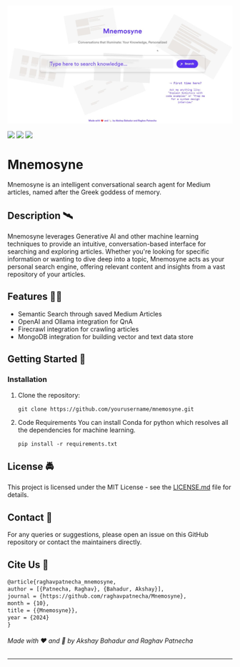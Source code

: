 <div align="center">

<p align="center"> <img src="assets/mnemosyne_mini.png" width="1500px"></p>

</div>

[![](https://img.shields.io/github/license/sourcerer-io/hall-of-fame.svg?colorB=ff0000)](https://github.com/raghavpatnecha/Mnemosyne/blob/main/LICENSE)  [![](https://img.shields.io/badge/Raghav-Patnecha-brightgreen.svg?colorB=00ff00)](https://github.com/raghavpatnecha) [![](https://img.shields.io/badge/Akshay-Bahadur-brightgreen.svg?colorB=00ff00)](https://akshaybahadur.com)

# Mnemosyne
Mnemosyne is an intelligent conversational search agent for Medium articles, named after the Greek goddess of memory.

## Description 🛰️

Mnemosyne leverages Generative AI and other machine learning techniques to provide an intuitive, conversation-based interface for searching and exploring articles. Whether you're looking for specific information or wanting to dive deep into a topic, Mnemosyne acts as your personal search engine, offering relevant content and insights from a vast repository of your articles.

## Features 👨‍🔬

- Semantic Search through saved Medium Articles
- OpenAI and Ollama integration for QnA
- Firecrawl integration for crawling articles
- MongoDB integration for building vector and text data store

## Getting Started 🦄

### Installation

1. Clone the repository:
   ```
   git clone https://github.com/yourusername/mnemosyne.git
   ```
2. Code Requirements 
You can install Conda for python which resolves all the dependencies for machine learning.
   ```
   pip install -r requirements.txt
   ```

## License 🚔

This project is licensed under the MIT License - see the [LICENSE.md](LICENSE.md) file for details.

## Contact 📱

For any queries or suggestions, please open an issue on this GitHub repository or contact the maintainers directly.

## Cite Us :pushpin:

```
@article{raghavpatnecha_mnemosyne,
author = [{Patnecha, Raghav}, {Bahadur, Akshay}],
journal = {https://github.com/raghavpatnecha/Mnemosyne},
month = {10},
title = {{Mnemosyne}},
year = {2024}
}
```

###### Made with ❤️ and 🦙 by Akshay Bahadur and Raghav Patnecha
---
